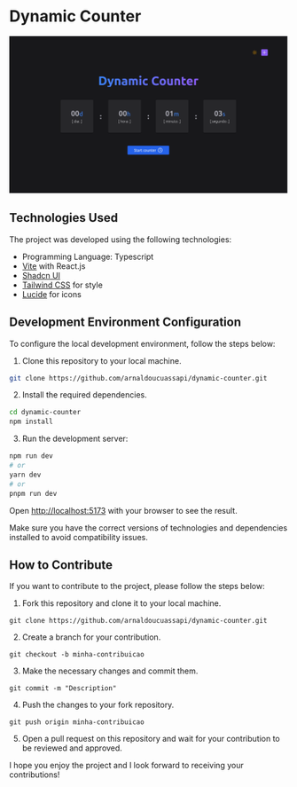 # Dynamic Counter

![Image Preview](image-preview.png)

## Technologies Used

The project was developed using the following technologies:

- Programming Language: Typescript
- [Vite](https://vite.dev/) with React.js
- [Shadcn UI](https://ui.shadcn.com/)
- [Tailwind CSS](https://tailwindcss.com) for style
- [Lucide](https://lucide.dev) for icons

## Development Environment Configuration

To configure the local development environment, follow the steps below:

1. Clone this repository to your local machine.
```bash
git clone https://github.com/arnaldoucuassapi/dynamic-counter.git
```

2. Install the required dependencies.
```bash
cd dynamic-counter
npm install
```

3. Run the development server:

```bash
npm run dev
# or
yarn dev
# or
pnpm run dev
```

Open [http://localhost:5173](http://localhost:5173) with your browser to see the result.


Make sure you have the correct versions of technologies and dependencies installed to avoid compatibility issues.

## How to Contribute
If you want to contribute to the project, please follow the steps below:

1. Fork this repository and clone it to your local machine.
```shell
git clone https://github.com/arnaldoucuassapi/dynamic-counter.git
```

2. Create a branch for your contribution.
```shell
git checkout -b minha-contribuicao
```

3. Make the necessary changes and commit them.
```shell
git commit -m "Description"
```

4. Push the changes to your fork repository.
```shell
git push origin minha-contribuicao
```

5. Open a pull request on this repository and wait for your contribution to be reviewed and approved.

I hope you enjoy the project and I look forward to receiving your contributions!